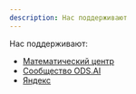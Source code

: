 ```yaml
---
description: Нас поддерживают
---
```

Нас поддерживают:

* [Математический центр](https://www.nsu.ru/n/mca/)
* [Сообщество ODS.AI](https://ods.ai/hubs/ods-lab)
* [Яндекс](https://cloud.yandex.ru/)
